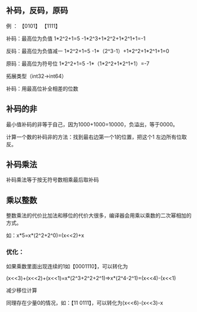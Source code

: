 ## 补码，反码，原码



例 ：                                    【0101】       【1111】

补码：最高位为负值            1\*2^2+1=5     -1\*2^3+1\*2^2+1\*2^1+1=-1

反码：最高位为负值减一    1\*2^2+1=5     -1\*（2^3-1）+1\*2^2+1*2^1+1=0

原码：最高位为符号位        1\*2^2+1=5     -1\*（1\*2^2+1*2^1+1）=-7

 

拓展类型（int32->int64）

补码：用最高位补全相差的位数

 

## 补码的非

最小值补码的非等于自己，因为1000+1000=10000，负溢出，等于0000。

 

计算一个数的补码非的方法：找到最右边第一个1的位置，把这个1 左边所有位取反。

 

## 补码乘法

补码乘法等于按无符号数相乘最后取补码

 

## 乘以整数

整数乘法的代价比加法和移位的代价大很多，编译器会用乘以乘数的二次幂相加的方式。

如：x\*5=x\*(2^2+2^0)=(x<<2)+x

 

### 优化：

如果乘数里面出现连续的1如【0001110】，可以转化为

(x<<3)+(x<<2)+(x<<1)=x\*(2^3+2^2+2^1)=>x\*(2^4-2^1)=(x<<4)-(x<<1)

减少移位计算

 

同理存在少量0的情况，如：【11 0111】，可以转化为(x<<6)-(x<<3)-x



